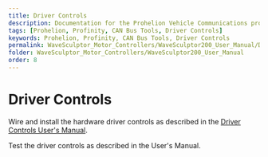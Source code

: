 ```yaml
---
title: Driver Controls
description: Documentation for the Prohelion Vehicle Communications protocol
tags: [Prohelion, Profinity, CAN Bus Tools, Driver Controls]
keywords: Prohelion, Profinity, CAN Bus Tools, Driver Controls
permalink: WaveSculptor_Motor_Controllers/WaveSculptor200_User_Manual/Driver_Controls.html
folder: WaveSculptor_Motor_Controllers/WaveSculptor200_User_Manual
order: 8
---
```


# Driver Controls

Wire and install the hardware driver controls as described in the [Driver Controls User's Manual](http://localhost:4000/Electric_Vehicle_Driver_Controls/EV_Driver_Controls_User_Manual/Overview.html).

Test the driver controls as described in the User's Manual.  
